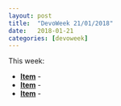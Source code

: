 ```yaml
---
layout: post
title:  "DevoWeek 21/01/2018"
date:   2018-01-21
categories: [devoweek]
---
```


This week:

* **[Item]()** - 
* **[Item]()** - 
* **[Item]()** - 
                            